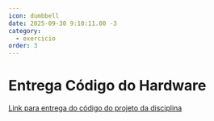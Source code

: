 ```yaml
---
icon: dumbbell
date: 2025-09-30 9:10:11.00 -3
category:
  - exercicio
order: 3
---
```


# Entrega Código do Hardware

[Link para entrega do código do projeto da disciplina](https://classroom.github.com/a/_OKBT52k)